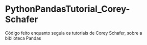 # PythonPandasTutorial_Corey-Schafer
Código feito enquanto seguia os tutoriais de Corey Schafer, sobre a biblioteca Pandas
